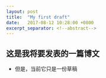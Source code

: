 ```yaml
---
layout: post 
title:  "My first draft"
date:   2017-08-12 10:28:00 +0800
excerpt_separator: <!--abstract-->
---
```


## 这是我将要发表的一篇博文 <!--abstract-->
- 但是，当前它只是一份草稿